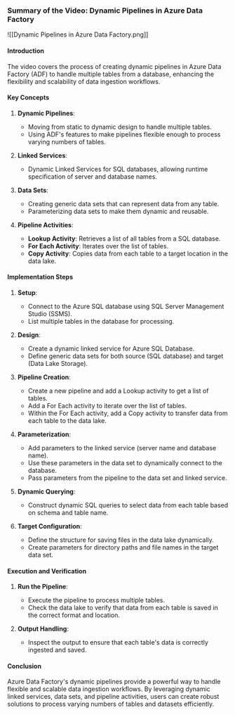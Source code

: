 ### Summary of the Video: Dynamic Pipelines in Azure Data Factory


![[Dynamic Pipelines in Azure Data Factory.png]]
#### Introduction
The video covers the process of creating dynamic pipelines in Azure Data Factory (ADF) to handle multiple tables from a database, enhancing the flexibility and scalability of data ingestion workflows.

#### Key Concepts
1. **Dynamic Pipelines**:
   - Moving from static to dynamic design to handle multiple tables.
   - Using ADF's features to make pipelines flexible enough to process varying numbers of tables.

2. **Linked Services**:
   - Dynamic Linked Services for SQL databases, allowing runtime specification of server and database names.

3. **Data Sets**:
   - Creating generic data sets that can represent data from any table.
   - Parameterizing data sets to make them dynamic and reusable.

4. **Pipeline Activities**:
   - **Lookup Activity**: Retrieves a list of all tables from a SQL database.
   - **For Each Activity**: Iterates over the list of tables.
   - **Copy Activity**: Copies data from each table to a target location in the data lake.

#### Implementation Steps
1. **Setup**:
   - Connect to the Azure SQL database using SQL Server Management Studio (SSMS).
   - List multiple tables in the database for processing.

2. **Design**:
   - Create a dynamic linked service for Azure SQL Database.
   - Define generic data sets for both source (SQL database) and target (Data Lake Storage).

3. **Pipeline Creation**:
   - Create a new pipeline and add a Lookup activity to get a list of tables.
   - Add a For Each activity to iterate over the list of tables.
   - Within the For Each activity, add a Copy activity to transfer data from each table to the data lake.

4. **Parameterization**:
   - Add parameters to the linked service (server name and database name).
   - Use these parameters in the data set to dynamically connect to the database.
   - Pass parameters from the pipeline to the data set and linked service.

5. **Dynamic Querying**:
   - Construct dynamic SQL queries to select data from each table based on schema and table name.

6. **Target Configuration**:
   - Define the structure for saving files in the data lake dynamically.
   - Create parameters for directory paths and file names in the target data set.

#### Execution and Verification
1. **Run the Pipeline**:
   - Execute the pipeline to process multiple tables.
   - Check the data lake to verify that data from each table is saved in the correct format and location.

2. **Output Handling**:
   - Inspect the output to ensure that each table's data is correctly ingested and saved.

#### Conclusion
Azure Data Factory's dynamic pipelines provide a powerful way to handle flexible and scalable data ingestion workflows. By leveraging dynamic linked services, data sets, and pipeline activities, users can create robust solutions to process varying numbers of tables and datasets efficiently.
